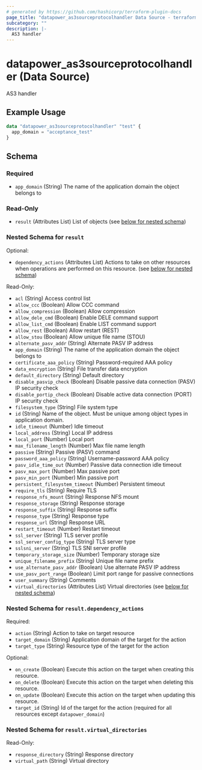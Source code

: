 ```yaml
---
# generated by https://github.com/hashicorp/terraform-plugin-docs
page_title: "datapower_as3sourceprotocolhandler Data Source - terraform-provider-datapower"
subcategory: ""
description: |-
  AS3 handler
---
```


# datapower_as3sourceprotocolhandler (Data Source)

AS3 handler

## Example Usage

```terraform
data "datapower_as3sourceprotocolhandler" "test" {
  app_domain = "acceptance_test"
}
```

<!-- schema generated by tfplugindocs -->
## Schema

### Required

- `app_domain` (String) The name of the application domain the object belongs to

### Read-Only

- `result` (Attributes List) List of objects (see [below for nested schema](#nestedatt--result))

<a id="nestedatt--result"></a>
### Nested Schema for `result`

Optional:

- `dependency_actions` (Attributes List) Actions to take on other resources when operations are performed on this resource. (see [below for nested schema](#nestedatt--result--dependency_actions))

Read-Only:

- `acl` (String) Access control list
- `allow_ccc` (Boolean) Allow CCC command
- `allow_compression` (Boolean) Allow compression
- `allow_dele_cmd` (Boolean) Enable DELE command support
- `allow_list_cmd` (Boolean) Enable LIST command support
- `allow_rest` (Boolean) Allow restart (REST)
- `allow_stou` (Boolean) Allow unique file name (STOU)
- `alternate_pasv_addr` (String) Alternate PASV IP address
- `app_domain` (String) The name of the application domain the object belongs to
- `certificate_aaa_policy` (String) Password-required AAA policy
- `data_encryption` (String) File transfer data encryption
- `default_directory` (String) Default directory
- `disable_pasvip_check` (Boolean) Disable passive data connection (PASV) IP security check
- `disable_portip_check` (Boolean) Disable active data connection (PORT) IP security check
- `filesystem_type` (String) File system type
- `id` (String) Name of the object. Must be unique among object types in application domain.
- `idle_timeout` (Number) Idle timeout
- `local_address` (String) Local IP address
- `local_port` (Number) Local port
- `max_filename_length` (Number) Max file name length
- `passive` (String) Passive (PASV) command
- `password_aaa_policy` (String) Username-password AAA policy
- `pasv_idle_time_out` (Number) Passive data connection idle timeout
- `pasv_max_port` (Number) Max passive port
- `pasv_min_port` (Number) Min passive port
- `persistent_filesystem_timeout` (Number) Persistent timeout
- `require_tls` (String) Require TLS
- `response_nfs_mount` (String) Response NFS mount
- `response_storage` (String) Response storage
- `response_suffix` (String) Response suffix
- `response_type` (String) Response type
- `response_url` (String) Response URL
- `restart_timeout` (Number) Restart timeout
- `ssl_server` (String) TLS server profile
- `ssl_server_config_type` (String) TLS server type
- `sslsni_server` (String) TLS SNI server profile
- `temporary_storage_size` (Number) Temporary storage size
- `unique_filename_prefix` (String) Unique file name prefix
- `use_alternate_pasv_addr` (Boolean) Use alternate PASV IP address
- `use_pasv_port_range` (Boolean) Limit port range for passive connections
- `user_summary` (String) Comments
- `virtual_directories` (Attributes List) Virtual directories (see [below for nested schema](#nestedatt--result--virtual_directories))

<a id="nestedatt--result--dependency_actions"></a>
### Nested Schema for `result.dependency_actions`

Required:

- `action` (String) Action to take on target resource
- `target_domain` (String) Application domain of the target for the action
- `target_type` (String) Resource type of the target for the action

Optional:

- `on_create` (Boolean) Execute this action on the target when creating this resource.
- `on_delete` (Boolean) Execute this action on the target when deleting this resource.
- `on_update` (Boolean) Execute this action on the target when updating this resource.
- `target_id` (String) Id of the target for the action (required for all resources except `datapower_domain`)


<a id="nestedatt--result--virtual_directories"></a>
### Nested Schema for `result.virtual_directories`

Read-Only:

- `response_directory` (String) Response directory
- `virtual_path` (String) Virtual directory
